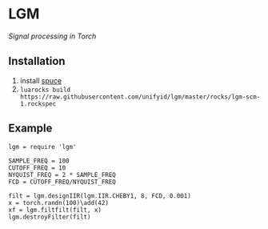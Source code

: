 # LGM

*Signal processing in Torch*

## Installation

1. install [spuce](https://github.com/audiofilter/spuce)
2. `luarocks build https://raw.githubusercontent.com/unifyid/lgm/master/rocks/lgm-scm-1.rockspec`

## Example

```moonscript
lgm = require 'lgm'

SAMPLE_FREQ = 100
CUTOFF_FREQ = 10
NYQUIST_FREQ = 2 * SAMPLE_FREQ
FCD = CUTOFF_FREQ/NYQUIST_FREQ

filt = lgm.designIIR(lgm.IIR.CHEBY1, 8, FCD, 0.001)
x = torch.randn(100)\add(42)
xf = lgm.filtfilt(filt, x)
lgm.destroyFilter(filt)
```
